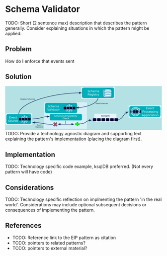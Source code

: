 # Schema Validator
TODO: Short (2 sentence max) description that describes the pattern generally. Consider explaining situations in which the pattern might be applied.

## Problem
How do I enforce that events sent 

## Solution
![schema-validator](../img/schema-validator.png)
TODO: Provide a technology agnostic diagram and supporting text explaining the pattern's implementation (placing the diagram first).

## Implementation
TODO: Technology specific code example, ksqlDB preferred. (Not every pattern will have code)

## Considerations
TODO: Technology specific reflection on implmenting the pattern 'in the real world'. Considerations may include optional subsequent decisions or consequences of implementing the pattern.

## References
* TODO: Reference link to the EIP pattern as citation
* TODO: pointers to related patterns?
* TODO: pointers to external material?

